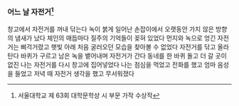 ### 어느 날 자전거[^1]

창고에서 자전거를 꺼내 닦는다
녹이 붉게 일어난 손잡이에서 
오랫동안 가지 않은 방향의 냄새가 났다
체인의 매듭마다 질주의 기억들이 꽂혀 있었다
먼지와 녹으로 엉긴 자전거는 삐걱거렸고
햇빛 아래 처음 굴러오던 모습을 찾아볼 수 없었다
자전거를 닦고 올라탄다
바퀴가 구르고 
남은 녹을 뱉어내며 자전거가 간다
동네를 한 바퀴 돌고 
더 갈 곳이 없진 나는 
자전거를 다시 창고에 집어넣었다
나는 점심을 먹었고 
전화를 했고 
엄마 음성을 들었고 
저녁 때 자전거 생각을 했고 
무서워졌다

[^1]: 서울대학교 제 63회 대학문학상 시 부문 가작 수상작
